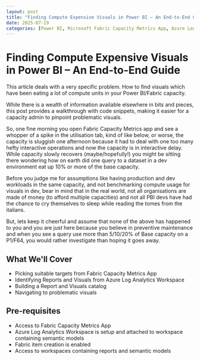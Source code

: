 ```yaml
---
layout: post
title: "Finding Compute Expensive Visuals in Power BI – An End-to-End Guide"
date: 2025-07-19
categories: [Power BI, Microsoft Fabric Capacity Metrics App, Azure Log Analytics Workspace, Performance]
---
```


# Finding Compute Expensive Visuals in Power BI – An End-to-End Guide

This article deals with a very specific problem. How to find visuals which have been eating a lot of compute units in your Power BI/Fabric capacity.

While there is a wealth of information available elsewhere in bits and pieces, this post provides a walkthrough with code snippets, making it easier for a capacity admin to pinpoint problematic visuals.

So, one fine morning you open Fabric Capacity Metrics app and see a whopper of a spike in the utilisation tab, kind of like below, or worse, the capacity is sluggish one afternoon because it had to deal with one too many hefty interactive operations and now the capacity is in interactive delay. While capacity slowly recovers (maybe/hopefully!) you might be sitting there wondering how on earth did one query to a dataset in a dev environment eat up 10% or more of the base capacity.

Before you judge me for assumptions like having production and dev workloads in the same capacity, and not benchmarking compute usage for visuals in dev, bear in mind that in the real world, not all organisations are made of money (to afford multiple capacities) and not all PBI devs have had the chance to cry themselves to sleep while reading the tomes from the italians.

But, lets keep it cheerful and assume that none of the above has happened to you and you are just here because you believe in preventive maintenance and when you see a query use more than 5/10/20% of Base capacity on a P1/F64, you would rather investigate than hoping it goes away.

## What We'll Cover

- Picking suitable targets from Fabric Capacity Metrics App
- Identifying Reports and Visuals from Azure Log Analytics Workspace
- Building a Report and Visuals catalog
- Navigating to problematic visuals
## Pre-requisites

- Access to Fabric Capacity Metrics App
- Azure Log Analytics Workspace is setup and attached to workspace containing semantic models
- Fabric item creation is enabled
- Access to workspaces containing reports and semantic models

